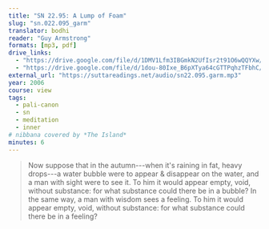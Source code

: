 ```yaml
---
title: "SN 22.95: A Lump of Foam"
slug: "sn.022.095_garm"
translator: bodhi
reader: "Guy Armstrong"
formats: [mp3, pdf]
drive_links:
  - "https://drive.google.com/file/d/1DMV1Lfm3IBGmkN2UfIsr2t91O6wQQYXw/view?usp=drivesdk"
  - "https://drive.google.com/file/d/1dou-80Ixe_B6pXTya64cGTTPqhzTFbhC/view?usp=drivesdk"
external_url: "https://suttareadings.net/audio/sn22.095.garm.mp3"
year: 2006
course: view
tags:
  - pali-canon
  - sn
  - meditation
  - inner
# nibbana covered by *The Island*
minutes: 6
---
```


> Now suppose that in the autumn---when it's raining in fat, heavy drops---a water bubble were to appear & disappear on the water, and a man with sight were to see it. To him it would appear empty, void, without substance: for what substance could there be in a bubble? In the same way, a man with wisdom sees a feeling. To him it would appear empty, void, without substance: for what substance could there be in a feeling?
